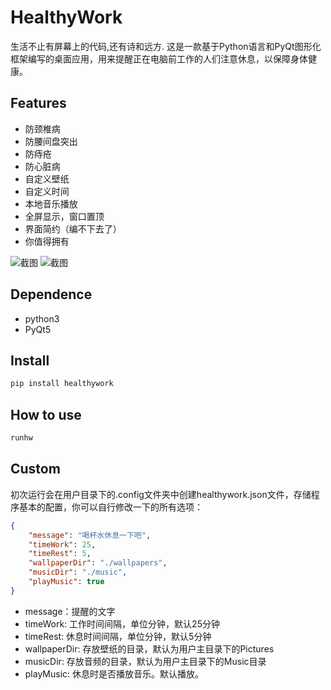 # HealthyWork
生活不止有屏幕上的代码,还有诗和远方. 
这是一款基于Python语言和PyQt图形化框架编写的桌面应用，用来提醒正在电脑前工作的人们注意休息，以保障身体健康。

## Features
- 防颈椎病
- 防腰间盘突出
- 防痔疮
- 防心脏病
- 自定义壁纸
- 自定义时间
- 本地音乐播放
- 全屏显示，窗口置顶
- 界面简约（编不下去了）
- 你值得拥有

![截图](https://github.com/1zlab/HealthyWork/blob/master/screenshots/Screenshot.png)
![截图](https://github.com/1zlab/HealthyWork/blob/master/screenshots/Screenshot_2.png)
## Dependence
- python3
- PyQt5


## Install
```sh
pip install healthywork
```

## How to use
```sh
runhw
```
## Custom

初次运行会在用户目录下的.config文件夹中创建healthywork.json文件，存储程序基本的配置，你可以自行修改一下的所有选项：


```json
{
    "message": "喝杯水休息一下吧",
    "timeWork": 25,
    "timeRest": 5,
    "wallpaperDir": "./wallpapers",
    "musicDir": "./music",
    "playMusic": true
}
```

- message：提醒的文字
- timeWork: 工作时间间隔，单位分钟，默认25分钟
- timeRest: 休息时间间隔，单位分钟，默认5分钟
- wallpaperDir: 存放壁纸的目录，默认为用户主目录下的Pictures
- musicDir: 存放音频的目录，默认为用户主目录下的Music目录
- playMusic: 休息时是否播放音乐。默认播放。

